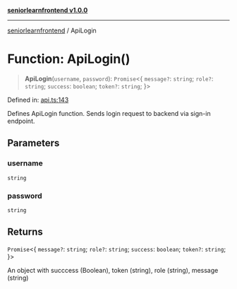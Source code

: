 [**seniorlearnfrontend v1.0.0**](../README.md)

***

[seniorlearnfrontend](../README.md) / ApiLogin

# Function: ApiLogin()

> **ApiLogin**(`username`, `password`): `Promise`\<\{ `message?`: `string`; `role?`: `string`; `success`: `boolean`; `token?`: `string`; \}\>

Defined in: [api.ts:143](https://github.com/SeniorLearnSSJ/SLearnMobAppsFrontend/blob/e7fab732a0ff1bf0dfc0d090a0055a951040816f/api.ts#L143)

Defines ApiLogin function.  Sends login request to backend via sign-in endpoint.

## Parameters

### username

`string`

### password

`string`

## Returns

`Promise`\<\{ `message?`: `string`; `role?`: `string`; `success`: `boolean`; `token?`: `string`; \}\>

An object with succcess (Boolean), token (string), role (string), message (string)
